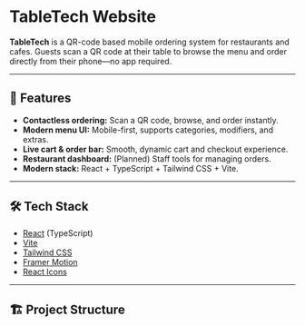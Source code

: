 # TableTech Website

**TableTech** is a QR-code based mobile ordering system for restaurants and cafes. Guests scan a QR code at their table to browse the menu and order directly from their phone—no app required.

---

## 🚀 Features

- **Contactless ordering:** Scan a QR code, browse, and order instantly.
- **Modern menu UI:** Mobile-first, supports categories, modifiers, and extras.
- **Live cart & order bar:** Smooth, dynamic cart and checkout experience.
- **Restaurant dashboard:** (Planned) Staff tools for managing orders.
- **Modern stack:** React + TypeScript + Tailwind CSS + Vite.

---

## 🛠️ Tech Stack

- [React](https://react.dev/) (TypeScript)
- [Vite](https://vitejs.dev/)
- [Tailwind CSS](https://tailwindcss.com/)
- [Framer Motion](https://www.framer.com/motion/)
- [React Icons](https://react-icons.github.io/react-icons/)

---

## 🏗️ Project Structure

